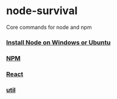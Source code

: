 # node-survival
Core commands for node and npm

### [Install Node on Windows or Ubuntu](Install.md)

### [NPM](NPM.md)

### [React](React.md)

### [util](util.md)
